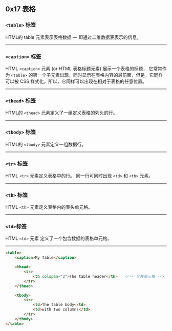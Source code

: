 ## 0x17 表格

### `<table>` 标签

HTML的 table 元素表示表格数据 — 即通过二维数据表表示的信息。


----------


### `<caption>` 标签

HTML `<caption>` 元素 (or HTML 表格标题元素) 展示一个表格的标题， 它常常作为 `<table>` 的第一个子元素出现，同时显示在表格内容的最前面，但是，它同样可以被 CSS 样式化，所以，它同样可以出现在相对于表格的任意位置。


----------


### `<thead>` 标签

HTML的 `<thead>` 元素定义了一组定义表格的列头的行。


----------


### `<tbody>` 标签

HTML的 `<tbody>` 元素定义一组数据行。


----------


### `<tr>` 标签

HTML `<tr>` 元素定义表格中的行。 同一行可同时出现 `<td>` 和 `<th>` 元素。


----------


### `<th>` 标签

HTML `<th>` 元素定义表格内的表头单元格。


----------


### `<td>`标签

HTML `<td>` 元素 定义了一个包含数据的表格单元格。


----------


```html
<table>
    <caption>My Table</caption>

    <thead>
        <tr>
            <th colspan="2">The table header</th>   <!-- 合并单元格 -->
        </tr>
    </thead>

    <tbody>
        <tr>
            <td>The table body</td>
            <td>with two columns</td>
        </tr>
    </tbody>
</table>
```